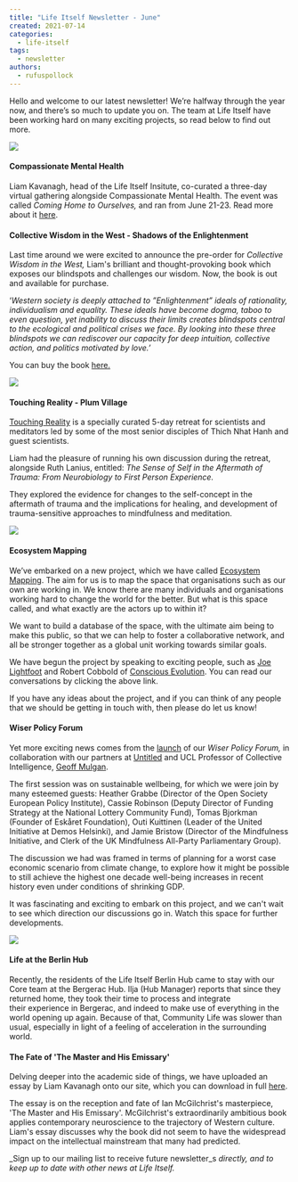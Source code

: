 ```yaml
---
title: "Life Itself Newsletter - June"
created: 2021-07-14
categories: 
  - life-itself
tags: 
  - newsletter
authors: 
  - rufuspollock
---
```


Hello and welcome to our latest newsletter! We’re halfway through the year now, and there’s so much to update you on. The team at Life Itself have been working hard on many exciting projects, so read below to find out more.

![](assets/images/blog-1-1024x576.jpeg)

#### Compassionate Mental Health

Liam Kavanagh, head of the Life Itself Insitute, co-curated a three-day virtual gathering alongside Compassionate Mental Health. The event was called _Coming Home to Ourselves,_ and ran from June 21-23. Read more about it [here](http://compassionatementalhealth.co.uk/events/coming-home-jun-2021). 

#### Collective Wisdom in the West - Shadows of the Enlightenment

Last time around we were excited to announce the pre-order for _Collective Wisdom in the West,_ Liam's brilliant and thought-provoking book which exposes our blindspots and challenges our wisdom. Now, the book is out and available for purchase.

‘_Western society is deeply attached to ”Enlightenment” ideals of rationality, individualism and equality. These ideals have become dogma, taboo to even question, yet inability to discuss their limits creates blindspots central to the ecological and political crises we face. By looking into these three blindspots we can rediscover our capacity for deep intuition, collective action, and politics motivated by love.’_

You can buy the book [here.](https://lifeitself.org/collective-wisdom/)

![](assets/images/blog-2-768x1024.jpeg)

#### Touching Reality - Plum Village

[Touching Reality](https://plumvillage.org/retreats/info/touching-reality/) is a specially curated 5-day retreat for scientists and meditators led by some of the most senior disciples of Thich Nhat Hanh and guest scientists.

Liam had the pleasure of running his own discussion during the retreat, alongside Ruth Lanius, entitled: _The Sense of Self in the Aftermath of Trauma: From Neurobiology to First Person Experience._

They explored the evidence for changes to the self-concept in the aftermath of trauma and the implications for healing, and development of trauma-sensitive approaches to mindfulness and meditation.

![](assets/images/blog-3-1024x1024.jpeg)

#### Ecosystem Mapping

We’ve embarked on a new project, which we have called [Ecosystem Mapping](https://lifeitself.org/ecosystem-mapping/). The aim for us is to map the space that organisations such as our own are working in. We know there are many individuals and organisations working hard to change the world for the better. But what is this space called, and what exactly are the actors up to within it? 

We want to build a database of the space, with the ultimate aim being to make this public, so that we can help to foster a collaborative network, and all be stronger together as a global unit working towards similar goals. 

We have begun the project by speaking to exciting people, such as [Joe Lightfoot](https://lifeitself.org/2021/06/15/ecosystem-mapping-conversation-1-with-joe-lightfoot/) and Robert Cobbold of [Conscious Evolution](https://lifeitself.org/2021/06/23/ecosystem-mapping-conversation-2-with-conscious-evolution/). You can read our conversations by clicking the above link.

If you have any ideas about the project, and if you can think of any people that we should be getting in touch with, then please do let us know!

#### Wiser Policy Forum

Yet more exciting news comes from the [launch](https://lifeitself.org/2021/06/16/wiser-policy-forum-launch-bulletin/) of our _Wiser Policy Forum,_ in collaboration with our partners at [Untitled](https://untitled.community/) and UCL Professor of Collective Intelligence, [Geoff Mulgan](https://www.geoffmulgan.com/).

The first session was on sustainable wellbeing, for which we were join by many esteemed guests: Heather Grabbe (Director of the Open Society European Policy Institute), Cassie Robinson (Deputy Director of Funding Strategy at the National Lottery Community Fund), Tomas Bjorkman (Founder of Eskåret Foundation), Outi Kuittinen (Leader of the United Initiative at Demos Helsinki), and Jamie Bristow (Director of the Mindfulness Initiative, and Clerk of the UK Mindfulness All-Party Parliamentary Group).  
  
The discussion we had was framed in terms of planning for a worst case economic scenario from climate change, to explore how it might be possible to still achieve the highest one decade well-being increases in recent history even under conditions of shrinking GDP.   
  
It was fascinating and exciting to embark on this project, and we can't wait to see which direction our discussions go in. Watch this space for further developments. 

![](assets/images/blog-4-1024x768.jpeg)

#### Life at the Berlin Hub

Recently, the residents of the Life Itself Berlin Hub came to stay with our Core team at the Bergerac Hub. Ilja (Hub Manager) reports that since they returned home, they took their time to process and integrate their experience in Bergerac, and indeed to make use of everything in the world opening up again. Because of that, Community Life was slower than usual, especially in light of a feeling of acceleration in the surrounding world.

#### The Fate of 'The Master and His Emissary'

Delving deeper into the academic side of things, we have uploaded an essay by Liam Kavanagh onto our site, which you can download in full [here](https://lifeitself.org/institute/).

The essay is on the reception and fate of Ian McGilchrist's masterpiece, 'The Master and His Emissary'. McGilchrist's extraordinarily ambitious book applies contemporary neuroscience to the trajectory of Western culture. Liam's essay discusses why the book did not seem to have the widespread impact on the intellectual mainstream that many had predicted. 

_Sign up to our mailing list to receive future newsletter_s _directly, and to keep up to date with other news at Life Itself._

